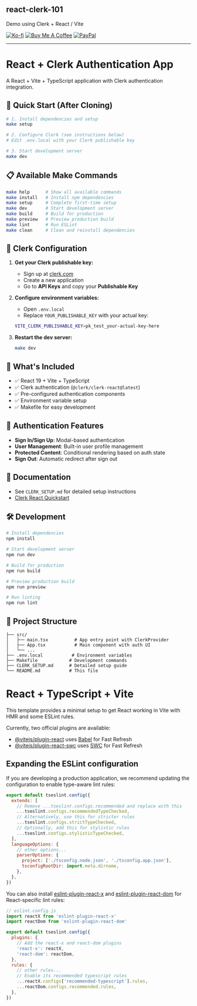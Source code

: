 react-clerk-101
--

Demo using Clerk + React / Vite

[![Ko-fi](https://img.shields.io/badge/Ko--fi-F16061?style=for-the-badge&logo=ko-fi&logoColor=white)](https://ko-fi.com/mitchallen)
[![Buy Me A Coffee](https://img.shields.io/badge/Buy%20Me%20A%20Coffee-FFDD00?style=for-the-badge&logo=buy-me-a-coffee&logoColor=black)](https://buymeacoffee.com/mitchallen)
[![PayPal](https://img.shields.io/badge/PayPal-00457C?style=for-the-badge&logo=paypal&logoColor=white)](https://paypal.me/virtualmitch)

* * *

# React + Clerk Authentication App

A React + Vite + TypeScript application with Clerk authentication integration.

## 🚀 Quick Start (After Cloning)

```bash
# 1. Install dependencies and setup
make setup

# 2. Configure Clerk (see instructions below)
# Edit .env.local with your Clerk publishable key

# 3. Start development server
make dev
```

## 📋 Available Make Commands

```bash
make help      # Show all available commands
make install   # Install npm dependencies
make setup     # Complete first-time setup
make dev       # Start development server
make build     # Build for production
make preview   # Preview production build
make lint      # Run ESLint
make clean     # Clean and reinstall dependencies
```

## 🔑 Clerk Configuration

1. **Get your Clerk publishable key:**
   - Sign up at [clerk.com](https://clerk.com)
   - Create a new application
   - Go to **API Keys** and copy your **Publishable Key**

2. **Configure environment variables:**
   - Open `.env.local`
   - Replace `YOUR_PUBLISHABLE_KEY` with your actual key:
   ```bash
   VITE_CLERK_PUBLISHABLE_KEY=pk_test_your-actual-key-here
   ```

3. **Restart the dev server:**
   ```bash
   make dev
   ```

## 🧩 What's Included

- ✅ React 19 + Vite + TypeScript
- ✅ Clerk authentication (`@clerk/clerk-react@latest`)
- ✅ Pre-configured authentication components
- ✅ Environment variable setup
- ✅ Makefile for easy development

## 🔐 Authentication Features

- **Sign In/Sign Up**: Modal-based authentication
- **User Management**: Built-in user profile management
- **Protected Content**: Conditional rendering based on auth state
- **Sign Out**: Automatic redirect after sign out

## 📖 Documentation

- See `CLERK_SETUP.md` for detailed setup instructions
- [Clerk React Quickstart](https://clerk.com/docs/quickstarts/react)

## 🛠️ Development

```bash
# Install dependencies
npm install

# Start development server
npm run dev

# Build for production
npm run build

# Preview production build
npm run preview

# Run linting
npm run lint
```

## 📁 Project Structure

```
├── src/
│   ├── main.tsx          # App entry point with ClerkProvider
│   ├── App.tsx           # Main component with auth UI
│   └── ...
├── .env.local           # Environment variables
├── Makefile            # Development commands
├── CLERK_SETUP.md      # Detailed setup guide
└── README.md           # This file
```

# React + TypeScript + Vite

This template provides a minimal setup to get React working in Vite with HMR and some ESLint rules.

Currently, two official plugins are available:

- [@vitejs/plugin-react](https://github.com/vitejs/vite-plugin-react/blob/main/packages/plugin-react) uses [Babel](https://babeljs.io/) for Fast Refresh
- [@vitejs/plugin-react-swc](https://github.com/vitejs/vite-plugin-react/blob/main/packages/plugin-react-swc) uses [SWC](https://swc.rs/) for Fast Refresh

## Expanding the ESLint configuration

If you are developing a production application, we recommend updating the configuration to enable type-aware lint rules:

```js
export default tseslint.config({
  extends: [
    // Remove ...tseslint.configs.recommended and replace with this
    ...tseslint.configs.recommendedTypeChecked,
    // Alternatively, use this for stricter rules
    ...tseslint.configs.strictTypeChecked,
    // Optionally, add this for stylistic rules
    ...tseslint.configs.stylisticTypeChecked,
  ],
  languageOptions: {
    // other options...
    parserOptions: {
      project: ['./tsconfig.node.json', './tsconfig.app.json'],
      tsconfigRootDir: import.meta.dirname,
    },
  },
})
```

You can also install [eslint-plugin-react-x](https://github.com/Rel1cx/eslint-react/tree/main/packages/plugins/eslint-plugin-react-x) and [eslint-plugin-react-dom](https://github.com/Rel1cx/eslint-react/tree/main/packages/plugins/eslint-plugin-react-dom) for React-specific lint rules:

```js
// eslint.config.js
import reactX from 'eslint-plugin-react-x'
import reactDom from 'eslint-plugin-react-dom'

export default tseslint.config({
  plugins: {
    // Add the react-x and react-dom plugins
    'react-x': reactX,
    'react-dom': reactDom,
  },
  rules: {
    // other rules...
    // Enable its recommended typescript rules
    ...reactX.configs['recommended-typescript'].rules,
    ...reactDom.configs.recommended.rules,
  },
})
```
